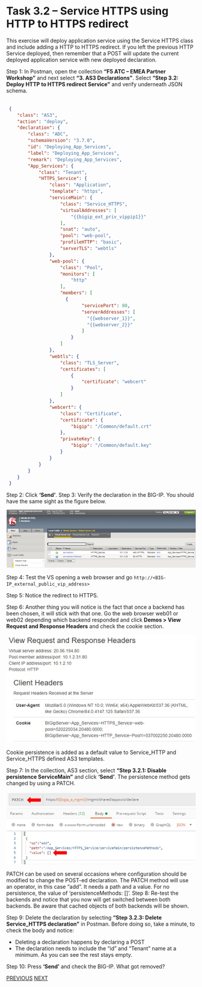 # Task 3.2 – Service HTTPS using HTTP to HTTPS redirect


This exercise will deploy application service using the Service HTTPS class and include adding a HTTP to HTTPS redirect.
If you left the previous HTTP Service deployed, then remember that a POST will update the current deployed application service with new deployed declaration.

Step 1: In Postman, open the collection **“F5 ATC – EMEA Partner Workshop”** and next select **“3. AS3 Declarations”**. Select **“Step 3.2: Deploy HTTP to HTTPS redirect Service”** and verify underneath JSON schema. 

```json

 {
    "class": "AS3",
    "action": "deploy",
    "declaration": {
        "class": "ADC",
        "schemaVersion": "3.7.0",
        "id": "Deploying_App_Services",
        "label": "Deploying_App_Services",
        "remark": "Deploying_App_Services",
        "App_Services": {
            "class": "Tenant",
            "HTTPS_Service": {
                "class": "Application",
                "template": "https",
                "serviceMain": {
                    "class": "Service_HTTPS",
                    "virtualAddresses": [
                        "{{bigip_ext_priv_vippip1}}"
                    ],
                    "snat": "auto",                    
                    "pool": "web-pool",
                    "profileHTTP": "basic",
                    "serverTLS": "webtls"
                },
                "web-pool": {
                    "class": "Pool",
                    "monitors": [
                        "http"
                    ],
                    "members": [
                      {
                            "servicePort": 80,
                            "serverAddresses": [
                              "{{webserver_1}}",
                              "{{webserver_2}}"
                            ]
                        }
                    ]
                },
                "webtls": {
                    "class": "TLS_Server",
                    "certificates": [
                        {
                            "certificate": "webcert"
                        }
                    ]
                },
                "webcert": {
                    "class": "Certificate",
                    "certificate": {
                        "bigip": "/Common/default.crt"
                    },
                    "privateKey": {
                        "bigip": "/Common/default.key"
                    }
                }
            }            
        }
    }
 }
```


Step 2: Click **‘Send’**.
Step 3: Verify the declaration in the BIG-IP. You should have the same sight as the figure below.

![](../png/module3/task3_2_p1.png)


Step 4: Test the VS opening a web browser and go `http://<BIG-IP_external_public_vip_address>`

Step 5: Notice the redirect to HTTPS.

Step 6: Another thing you will notice is the fact that once a backend has been chosen, it will stick with that one. Go the web browser web01 or web02 depending which backend responded and click **Demos > View Request and Response Headers** and check the cookie section.

![](../png/module3/task3_2_p2.png)


Cookie persistence is added as a default value to Service_HTTP and Service_HTTPS defined AS3 templates.

Step 7: In the collection, AS3 section, select **“Step 3.2.1: Disable persistence ServiceMain”** and click **‘Send’**.
The persistence method gets changed by using a PATCH.

![](../png/module3/task3_2_p3.png)


PATCH can be used on several occasions where configuration should be modified to change the POST-ed declaration. The PATCH method will use an operator, in this case “add”. It needs a path and a value. For no persistence, the value of ‘persistenceMethods: []’.
Step 8: Re-test the backends and notice that you now will get switched between both backends. Be aware that cached objects of both backends will be shown.

Step 9: Delete the declaration by selecting **“Step 3.2.3: Delete Service_HTTPS declaration”** in Postman. Before doing so, take a minute, to check the body and notice:

 -	Deleting a declaration happens by declaring a POST
 -	The declaration needs to include the “id” and “Tenant” name at a minimum. As you can see the rest stays empty.

Step 10: Press **‘Send’** and check the BIG-IP. What got removed?

[PREVIOUS](task3_1.md)      [NEXT](task3_3.md)